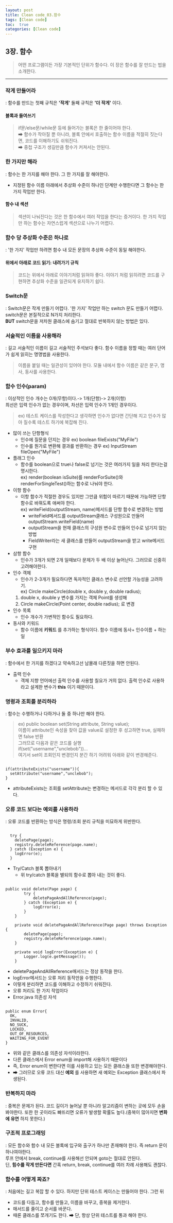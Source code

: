 ```yaml
---
layout: post
title: Clean code_03.함수
tags: [Clean code]
toc:  true
categories: [Clean code]
---
```

## 3장. 함수
> 어떤 프로그램이든 가장 기본적인 단위가 함수다. 이 장은 함수를 잘 만드는 법을 소개한다.

<hr/>

### 작게 만들어라
: 함수를 만드는 첫째 규칙은 **'작게'** 둘째 규칙은 **'더 작게'** 이다.
#### 블록과 들여쓰기
> if문/else문/while문 등에 들어가는 블록은 한 줄이어야 한다.<br>
  ➡ 함수가 작아질 뿐 아니라, 블록 안에서 호출하는 함수 이름을 적절히 짓는다면, 코드를 이해하기도 쉬워진다.<br>
  ➡ 중첩 구조가 생길만큼 함수가 커져서는 안된다.

### 한 가지만 해라
: 함수는 한 가지를 해야 한다. 그 한 가지를 잘 해야한다.
- 지정된 함수 이름 아래에서 추상화 수준이 하나인 단계만 수행한다면 그 함수는 한 가지 작업만 한다.
#### 함수 내 섹션
> 섹션이 나눠진다는 것은 한 함수에서 여러 작업을 한다는 증거이다. 한 가지 작업만 하는 함수는 자연스럽게 섹션으로 나누기 어렵다.

### 함수 당 추상화 수준은 하나로
: '한 가지' 작업만 하려면 함수 내 모든 문장의 추상화 수준이 동일 해야한다.
#### 위에서 아래로 코드 읽기: 내려가기 규칙
> 코드는 위에서 아래로 이야기처럼 읽혀야 좋다. 이야기 처럼 읽히려면 코드를 구현하면 추상화 수준을 일관되게 유지하기 쉽다.

### Switch문
: Switch문은 작게 만들기 어렵다. '한 가지' 작업만 하는 switch 문도 만들기 어렵다. switch문은 본질적으로 N가지 처리한다.<br>
**BUT** switch문을 저차원 클래스에 숨기고 절대로 반복하지 않는 방법은 있다.

### 서술적인 이름을 사용해라
: 길고 서술적인 이름이 길고 서술적인 주석보다 좋다. 함수 이름을 정할 때는 여러 단어가 쉽게 읽히는 명명법을 사용한다.
> 이름을 붙일 때는 일관성이 있어야 한다. 모듈 내에서 함수 이름은 같은 문구, 명사, 동사를 사용한다.

### 함수 인수(param)
: 이상적인 인수 개수는 0개(무항)이다.-> 1개(단항)-> 2개(이항)<br>
최선은 입력 인수가 없는 경우이며, 차선은 입력 인수가 1개인 경우이다.
> ex) 테스트 케이스를 작성한다고 생각하면 인수가 없다면 간단해 지고 인수가 많아 질수록 테스트 하기에 복잡해 진다.

- 많이 쓰는 단항형식
  - 인수에 질문을 던지는 경우
  ex) boolean fileExists("MyFile")
  - 인수를 뭔가로 변환해 결과를 반환하는 경우
  ex) InputStream fileOpen("MyFile")
- 플래그 인수
  - 함수를 boolean으로 true나 false로 넘기는 것은 여러가지 일을 처리 한다는걸 명시한다.<br>
  ex) render(boolean isSuite)를 renderForSuite()와 renderForSingleTest()하는 함수로 나눠야 한다.
- 이항 함수
  - 이항 함수가 적절한 경우도 있지만 그만큼 위험이 따르기 때문에 가능하면 단항 함수로 바꿔도록 애써야 한다.<br>
  ex) writeField(outputStream, name)메서드를 단항 함수로 변경하는 방법
    - writeField메서드를 outputStream클래스 구성원으로 만들어 outputStream.writeField(name)
    - outputStream을 현재 클래스의 구성원 변수로 만들어 인수로 넘기지 않는 방법
    - FieldWriter라는 새 클래스를 만들어 outputStream을 받고 write메서드 구현
- 삼항 함수
  - 인수가 3개가 되면 2개 일때보다 문제가 두 배 이상 늘어난다. 그러므로 신중히 고려해야한다.
- 인수 객체
  - 인수가 2-3개가 필요하다면 독자적인 클래스 변수로 선언할 가능성을 고려하기.<br>
  ex) Circle makeCircle(double x, double y, double radius);<br>
  1. double x, double y 변수를 가지는 객체 Point를 생성해
  2. Circle makeCircle(Point center, double radius); 로 변경
- 인수 목록
  - 인수 개수가 가변적인 함수도 필요하다.
- 동사와 키워드
  - 함수 이름에 **키워드** 를 추가하는 형식이다. 함수 이름에 동사+ 인수이름 + 하는 일

### 부수 효과를 일으키지 마라
: 함수에서 한 가지를 하겠다고 약속하고선 남몰래 다른짓을 하면 안된다.
- 출력 인수
   - 객체 지향 언어에선 출력 인수를 사용할 칠요가 거의 없다. 출력 인수로 사용하라고 설계한 변수가 **this** 이기 때문이다.

### 명령과 조회를 분리하라
: 함수는 수행하거나 다하거나 둘 중 하나만 해야 한다.
> ex) public boolean set(String attribute, String value);<br>
이름이 attribute인 속성을 찾아 값을 value로 설정한 후 성고하면 true, 실패하면 false 반환<br>
그러므로 다음과 같은 코드를 실행<br>
if(set("username","unclebob"))...<br>
여기서 set이 조회인지 변경인지 분간 하기 어려워 아래와 같이 변경해준다.

<pre><code>
if(attributeExists("username")){
  setAttribute("username","unclebob");  
}
</code></pre>
- attributeExists는 조회를 setAttribute는 변경하는 메서드로 각각 분리 할 수 있다.

### 오류 코드 보다는 예외를 사용하라
: 오류 코드를 반환하는 방식은 명령/조회 분리 규칙을 미묘하게 위반한다.

<pre><code>
  try {
    deletePage(page);
    registry.deleteReference(page.name);
  } catch (Exception e) {
    logError(e);
  }
</code></pre>

- Try/Catch 블록 뽑아내기
  - 위 try/catch 블록을 별되의 함수로 뽑아 내는 것이 좋다.
<pre><code>
public void delete(Page page) {
		try {
			deletePageAndAllReference(page);
		} catch (Exception e) {
			logError(e);
		}
	}

	private void deletePageAndAllReference(Page page) throws Exception {
		deletePage(page);
		registry.deleteReference(page.name);
	}

	private void logError(Exception e) {
		Logger.log(e.getMessage());
	}
</code></pre>
  - deletePageAndAllReference매서드는 정상 동작을 한다.
  - logError메서드는 오류 처리 동작만을 수행한다.
  - 이렇게 분리하면 코드를 이해하고 수정하기 쉬워진다.
- 오류 처리도 한 가지 작업이다
- Error.java 의존성 자석

<pre><code>
public enum Error{
  OK,
  INVALID,
  NO_SUCK,
  LOCKED,
  OUT_OF_RESOURCES,
  WAITING_FOR_EVENT
}
</code></pre>
  - 위와 같은 클래스를 의존성 자석이라한다.
  - 다른 클래스에서 Error enum을 import해 사용하기 때문이다
  - 즉, Error enum이 변한다면 이를 사용하고 있는 모든 클래스들 또한 변경해야한다.
  - ➡ 그러므로 오류 코드 대신 **예외** 를 사용하면 새 예외는 Exception 클래스에서 파생된다.

### 반복하지 마라
: 중복은 문제가 된다. 코드 길이가 늘어날 뿐 아니라 알고리즘이 변하는 곳에 모두 손을 봐야한다. 또한 한 곳이라도 빠뜨리면 오류가 발생할 확률도 높다.(중복이 많아지면 **변화에 유연** 하지 못한다.)<br>

### 구조적 프로그래밍
: 모든 함수와 함수 내 모든 블록에 입구와 출구가 하나만 존재해야 한다. 즉 return 문이 하나여야한다.<br>
루프 안에서 break, continue를 사용해선 안되며 goto는 절대로 안된다.<br>
딘, **힘수를 작게 만든다면** 간혹 return, break, continue를 여러 차례 사용해도 괜찮다.<br>

### 함수를 어떻게 짜죠?
: 처음에는 길고 복잡 할 수 있다. 하지만 단위 테스트 케이스는 만들어야 한다. 그런 뒤
  - 코드를 다듬고, 함수를 만들고, 이름을 바꾸고, 중복을 제거한다.
  - 매서드를 줄이고 순서를 바꾼다.
  - 때론 클래스를 쪼개기도 한다.
  ➡ 단, 항상 단위 테스트를 통과 해야 한다.<br><br>

